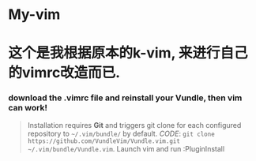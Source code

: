 My-vim
=======================

# 这个是我根据原本的k-vim, 来进行自己的vimrc改造而已.
### download the .vimrc file and reinstall your Vundle, then vim can work! 
> Installation requires **Git** and triggers git clone for each configured repository to `~/.vim/bundle/` by default. _CODE_: `git clone https://github.com/VundleVim/Vundle.vim.git ~/.vim/bundle/Vundle.vim`. Launch vim and run :PluginInstall
